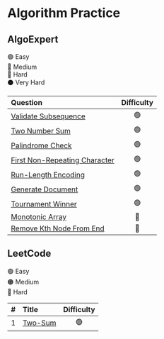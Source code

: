 # Algorithm Practice

## AlgoExpert

🟢 Easy\
🔵 Medium\
🔴 Hard\
⚫️ Very Hard

| Question                                                                      | Difficulty |
| :---------------------------------------------------------------------------- | :--------: |
| [Validate Subsequence](AlgoExpert/Validate_Subsequence.py)                    |     🟢     |
| [Two Number Sum](AlgoExpert/Two_Number_Sum.py)                                |     🟢     |
| [Palindrome Check](AlgoExpert/Palindrome_Check.py)                            |     🟢     |
| [First Non-Repeating Character](AlgoExpert/First_Non_Repeating_Character.py)  |     🟢     |
| [Run-Length Encoding](AlgoExpert/Run_Length_Encoding.py)                      |     🟢     |
| [Generate Document](AlgoExpert/Generate_Document.py)                          |     🟢     |
| [Tournament Winner](AlgoExpert/Tournament_Winner.py)                          |     🟢     |
| [Monotonic Array](AlgoExpert/Monotonic_Array.py)                              |     🔵     |
| [Remove Kth Node From End](Algorithms/AlgoExpert/Remove_Kth_Node_From_End.py) |     🔵     |

## LeetCode

🟢 Easy\
🟠 Medium\
🔴 Hard

|   # | Title                           | Difficulty |
| --: | :------------------------------ | :--------: |
|   1 | [Two-Sum](Leetcode/Two_Sum.cpp) |     🟢     |
